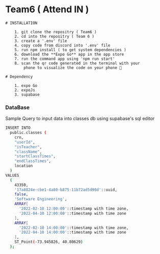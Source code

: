 # Team6 ( Attend IN ) 

    # INSTALLATION 

        1. git clone the repositry ( Team6 )
        2. cd into the repositry ( Team 6 )
        3. create a '.env' file 
        4. copy code from discord into '.env' file
        5. run npm install ( to get system dependencies )
        6. download the **Expo Go** app in the app store 
        7. run the command app using 'npm run start'
        8. scan the qr code generated in the terminal with your
            phone to visualize the code on your phone 📲

    # Dependency 

        1. expo Go
        2. expoJs 
        3. supabase

### DataBase ### 

Sample Query to input data into classes db using supabase's sql editor

```sh
INSERT INTO
  public.classes (
    crn,
    "userId",
    "isTeacher",
    "className",
    "startClassTimes",
    "endClassTimes",
    location
  )
VALUES
  (
    43350,
    '17a8824e-cbe1-4a80-b875-11b72ad5d90d'::uuid,
    false,
    'Software Engineering',
    ARRAY[
      '2022-02-10 12:00:00'::timestamp with time zone,
      '2022-04-10 12:00:00'::timestamp with time zone
    ],
    ARRAY[
      '2022-02-10 14:00:00'::timestamp with time zone,
      '2022-04-10 14:00:00'::timestamp with time zone
    ],
    ST_Point(-73.945826, 40.80629)
  );
```
